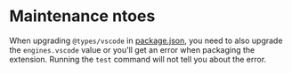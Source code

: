 # Maintenance ntoes

When upgrading `@types/vscode` in [package.json](/package.json), you need to also upgrade the `engines.vscode` value or you'll get an error when packaging the extension. Running the `test` command will not tell you about the error.
